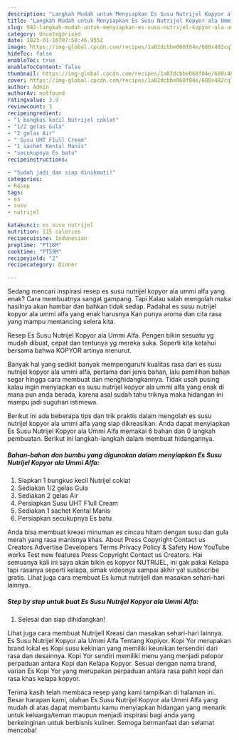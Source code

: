```yaml
---
description: "Langkah Mudah untuk Menyiapkan Es Susu Nutrijel Kopyor ala Ummi Alfa yang Enak, Buat Buka Puasa Bikin Ngiler"
title: "Langkah Mudah untuk Menyiapkan Es Susu Nutrijel Kopyor ala Ummi Alfa yang Enak, Buat Buka Puasa Bikin Ngiler"
slug: 982-langkah-mudah-untuk-menyiapkan-es-susu-nutrijel-kopyor-ala-ummi-alfa-yang-enak-buat-buka-puasa-bikin-ngiler
category: Uncategorized
date: 2023-01-16T07:50:46.955Z
image: https://img-global.cpcdn.com/recipes/1a02dcbbe068f04e/680x482cq70/es-susu-nutrijel-kopyor-ala-ummi-alfa-foto-resep-utama.jpg
hideToc: false
enableToc: true
enableTocContent: false
thumbnail: https://img-global.cpcdn.com/recipes/1a02dcbbe068f04e/680x482cq70/es-susu-nutrijel-kopyor-ala-ummi-alfa-foto-resep-utama.jpg
cover: https://img-global.cpcdn.com/recipes/1a02dcbbe068f04e/680x482cq70/es-susu-nutrijel-kopyor-ala-ummi-alfa-foto-resep-utama.jpg
author: Admin
authorAv: notfound
ratingvalue: 3.9
reviewcount: 3
recipeingredient:
- "1 bungkus kecil Nutrijel coklat"
- "1/2 gelas Gula"
- "2 gelas Air"
- " Susu UHT F1ull Cream"
- "1 sachet Kental Manis"
- "secukupnya Es batu"
recipeinstructions:

- "Sudah jadi dan siap dinikmati!"
categories:
- Resep
tags:
- es
- susu
- nutrijel

katakunci: es susu nutrijel 
nutrition: 115 calories
recipecuisine: Indonesian
preptime: "PT16M"
cooktime: "PT59M"
recipeyield: "2"
recipecategory: Dinner

---
```



Sedang mencari inspirasi resep es susu nutrijel kopyor ala ummi alfa yang enak? Cara membuatnya sangat gampang. Tapi Kalau salah mengolah maka hasilnya akan hambar dan bahkan tidak sedap. Padahal es susu nutrijel kopyor ala ummi alfa yang enak harusnya Kan punya aroma dan cita rasa yang mampu memancing selera kita.


Resep Es Susu Nutrijel Kopyor ala Ummi Alfa. Pengen bikin sesuatu yg mudah dibuat, cepat dan tentunya yg mereka suka. Seperti kita ketahui bersama bahwa KOPYOR artinya menurut.

Banyak hal yang sedikit banyak mempengaruhi kualitas rasa dari es susu nutrijel kopyor ala ummi alfa, pertama dari jenis bahan, lalu pemilihan bahan segar hingga cara membuat dan menghidangkannya. Tidak usah pusing kalau ingin menyiapkan es susu nutrijel kopyor ala ummi alfa yang enak di mana pun anda berada, karena asal sudah tahu triknya maka hidangan ini mampu jadi suguhan istimewa.


Berikut ini ada beberapa tips dan trik praktis dalam mengolah es susu nutrijel kopyor ala ummi alfa yang siap dikreasikan. Anda dapat menyiapkan Es Susu Nutrijel Kopyor ala Ummi Alfa memakai 6 bahan dan 0 langkah pembuatan. Berikut ini langkah-langkah dalam membuat hidangannya.

<!--inarticleads1-->

##### Bahan-bahan dan bumbu yang digunakan dalam menyiapkan Es Susu Nutrijel Kopyor ala Ummi Alfa:

1. Siapkan 1 bungkus kecil Nutrijel coklat
1. Sediakan 1/2 gelas Gula
1. Sediakan 2 gelas Air
1. Persiapkan  Susu UHT F1ull Cream
1. Sediakan 1 sachet Kental Manis
1. Persiapkan secukupnya Es batu


Anda bisa membuat kreasi minuman es cincau hitam dengan susu dan gula merah yang rasa manisnya khas. About Press Copyright Contact us Creators Advertise Developers Terms Privacy Policy &amp; Safety How YouTube works Test new features Press Copyright Contact us Creators. Hai semuanya kali ini saya akan bikin es kopyor NUTRIJEL, ini gak pakai Kelapa tapi rasanya seperti kelapa, simak videonya sampai akhir ya! susbscribe gratis. Lihat juga cara membuat Es lumut nutrijell dan masakan sehari-hari lainnya.. 

<!--inarticleads2-->

##### Step by step untuk buat Es Susu Nutrijel Kopyor ala Ummi Alfa:


1. Selesai dan siap dihidangkan!

Lihat juga cara membuat Nutrijell Kreasi dan masakan sehari-hari lainnya. Es Susu Nutrijel Kopyor ala Ummi Alfa Tentang Kopiyor. Kopi Yor merupakan brand lokal es Kopi susu kekinian yang memiliki keunikan tersendiri dari rasa dan desainnya. Kopi Yor sendiri memiliki menu yang menjadi pelopor perpaduan antara Kopi dan Kelapa Kopyor. Sesuai dengan nama brand, varian Es Kopi Yor yang merupakan perpaduan antara rasa pahit kopi dan rasa khas kelapa kopyor. 

Terima kasih telah membaca resep yang kami tampilkan di halaman ini. Besar harapan kami, olahan Es Susu Nutrijel Kopyor ala Ummi Alfa yang mudah di atas dapat membantu kamu menyiapkan hidangan yang menarik untuk keluarga/teman maupun menjadi inspirasi bagi anda yang berkeinginan untuk berbisnis kuliner. Semoga bermanfaat dan selamat mencoba!
